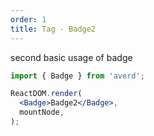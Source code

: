 ```yaml
---
order: 1
title: Tag - Badge2
---
```


second basic usage of badge

```jsx
import { Badge } from 'averd';

ReactDOM.render(
  <Badge>Badge2</Badge>,
  mountNode,
);
```
